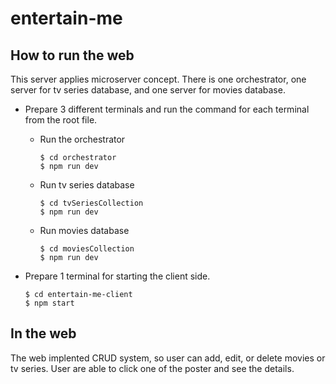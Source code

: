 # entertain-me

## How to run the web

This server applies microserver concept. There is one orchestrator, one server for tv series database, and one server for movies database.

- Prepare 3 different terminals and run the command for each terminal from the root file.
  
  - Run the orchestrator
    ```
    $ cd orchestrator
    $ npm run dev
    ```
  - Run tv series database
    ```
    $ cd tvSeriesCollection
    $ npm run dev
    ```
  - Run movies database
    ```
    $ cd moviesCollection
    $ npm run dev
    ```
- Prepare 1 terminal for starting the client side.
  ```
  $ cd entertain-me-client
  $ npm start
  ```
  
## In the web

The web implented CRUD system, so user can add, edit, or delete movies or tv series. User are able to click one of the poster and see the details.
